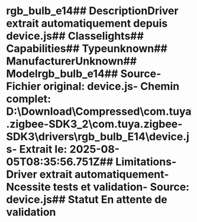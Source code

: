 # rgb_bulb_e14##  DescriptionDriver extrait automatiquement depuis device.js##  Classelights##  Capabilities##  Typeunknown##  ManufacturerUnknown##  Modelrgb_bulb_e14##  Source- **Fichier original**: device.js- **Chemin complet**: D:\Download\Compressed\com.tuya.zigbee-SDK3_2\com.tuya.zigbee-SDK3\drivers\rgb_bulb_E14\device.js- **Extrait le**: 2025-08-05T08:35:56.751Z##  Limitations- Driver extrait automatiquement- Ncessite tests et validation- Source: device.js##  Statut En attente de validation
